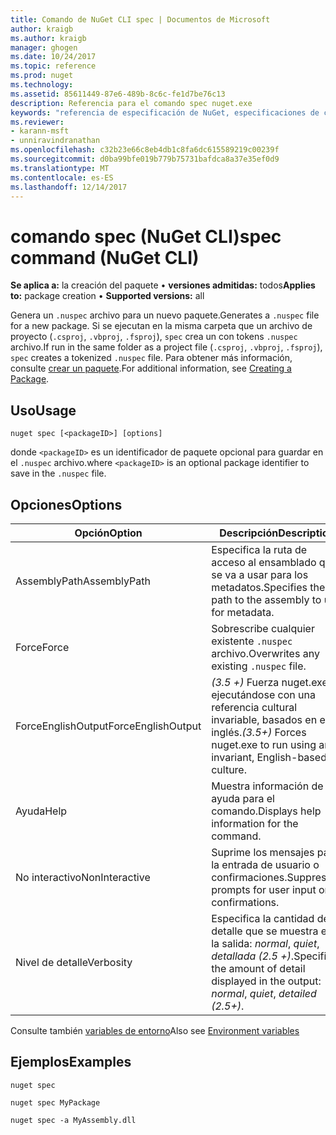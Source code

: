 ```yaml
---
title: Comando de NuGet CLI spec | Documentos de Microsoft
author: kraigb
ms.author: kraigb
manager: ghogen
ms.date: 10/24/2017
ms.topic: reference
ms.prod: nuget
ms.technology: 
ms.assetid: 85611449-87e6-489b-8c6c-fe1d7be76c13
description: Referencia para el comando spec nuget.exe
keywords: "referencia de especificación de NuGet, especificaciones de comando"
ms.reviewer:
- karann-msft
- unniravindranathan
ms.openlocfilehash: c32b23e66c8eb4db1c8fa6dc615589219c00239f
ms.sourcegitcommit: d0ba99bfe019b779b75731bafdca8a37e35ef0d9
ms.translationtype: MT
ms.contentlocale: es-ES
ms.lasthandoff: 12/14/2017
---
```

# <a name="spec-command-nuget-cli"></a><span data-ttu-id="cec74-104">comando spec (NuGet CLI)</span><span class="sxs-lookup"><span data-stu-id="cec74-104">spec command (NuGet CLI)</span></span>

<span data-ttu-id="cec74-105">**Se aplica a:** la creación del paquete &bullet; **versiones admitidas:** todos</span><span class="sxs-lookup"><span data-stu-id="cec74-105">**Applies to:** package creation &bullet; **Supported versions:** all</span></span>

<span data-ttu-id="cec74-106">Genera un `.nuspec` archivo para un nuevo paquete.</span><span class="sxs-lookup"><span data-stu-id="cec74-106">Generates a `.nuspec` file for a new package.</span></span> <span data-ttu-id="cec74-107">Si se ejecutan en la misma carpeta que un archivo de proyecto (`.csproj`, `.vbproj`, `.fsproj`), `spec` crea un con tokens `.nuspec` archivo.</span><span class="sxs-lookup"><span data-stu-id="cec74-107">If run in the same folder as a project file (`.csproj`, `.vbproj`, `.fsproj`), `spec` creates a tokenized `.nuspec` file.</span></span> <span data-ttu-id="cec74-108">Para obtener más información, consulte [crear un paquete](../create-packages/creating-a-package.md).</span><span class="sxs-lookup"><span data-stu-id="cec74-108">For additional information, see [Creating a Package](../create-packages/creating-a-package.md).</span></span>

## <a name="usage"></a><span data-ttu-id="cec74-109">Uso</span><span class="sxs-lookup"><span data-stu-id="cec74-109">Usage</span></span>

```
nuget spec [<packageID>] [options]
```

<span data-ttu-id="cec74-110">donde `<packageID>` es un identificador de paquete opcional para guardar en el `.nuspec` archivo.</span><span class="sxs-lookup"><span data-stu-id="cec74-110">where `<packageID>` is an optional package identifier to save in the `.nuspec` file.</span></span>

## <a name="options"></a><span data-ttu-id="cec74-111">Opciones</span><span class="sxs-lookup"><span data-stu-id="cec74-111">Options</span></span>

| <span data-ttu-id="cec74-112">Opción</span><span class="sxs-lookup"><span data-stu-id="cec74-112">Option</span></span> | <span data-ttu-id="cec74-113">Descripción</span><span class="sxs-lookup"><span data-stu-id="cec74-113">Description</span></span> |
| --- | --- |
| <span data-ttu-id="cec74-114">AssemblyPath</span><span class="sxs-lookup"><span data-stu-id="cec74-114">AssemblyPath</span></span> | <span data-ttu-id="cec74-115">Especifica la ruta de acceso al ensamblado que se va a usar para los metadatos.</span><span class="sxs-lookup"><span data-stu-id="cec74-115">Specifies the path to the assembly to use for metadata.</span></span> |
| <span data-ttu-id="cec74-116">Force</span><span class="sxs-lookup"><span data-stu-id="cec74-116">Force</span></span> | <span data-ttu-id="cec74-117">Sobrescribe cualquier existente `.nuspec` archivo.</span><span class="sxs-lookup"><span data-stu-id="cec74-117">Overwrites any existing `.nuspec` file.</span></span> |
| <span data-ttu-id="cec74-118">ForceEnglishOutput</span><span class="sxs-lookup"><span data-stu-id="cec74-118">ForceEnglishOutput</span></span> | <span data-ttu-id="cec74-119">*(3.5 +)*  Fuerza nuget.exe ejecutándose con una referencia cultural invariable, basados en el inglés.</span><span class="sxs-lookup"><span data-stu-id="cec74-119">*(3.5+)* Forces nuget.exe to run using an invariant, English-based culture.</span></span> |
| <span data-ttu-id="cec74-120">Ayuda</span><span class="sxs-lookup"><span data-stu-id="cec74-120">Help</span></span> | <span data-ttu-id="cec74-121">Muestra información de ayuda para el comando.</span><span class="sxs-lookup"><span data-stu-id="cec74-121">Displays help information for the command.</span></span> |
| <span data-ttu-id="cec74-122">No interactivo</span><span class="sxs-lookup"><span data-stu-id="cec74-122">NonInteractive</span></span> | <span data-ttu-id="cec74-123">Suprime los mensajes para la entrada de usuario o confirmaciones.</span><span class="sxs-lookup"><span data-stu-id="cec74-123">Suppresses prompts for user input or confirmations.</span></span> |
| <span data-ttu-id="cec74-124">Nivel de detalle</span><span class="sxs-lookup"><span data-stu-id="cec74-124">Verbosity</span></span> | <span data-ttu-id="cec74-125">Especifica la cantidad de detalle que se muestra en la salida: *normal*, *quiet*, *detallada (2.5 +)*.</span><span class="sxs-lookup"><span data-stu-id="cec74-125">Specifies the amount of detail displayed in the output: *normal*, *quiet*, *detailed (2.5+)*.</span></span> |

<span data-ttu-id="cec74-126">Consulte también [variables de entorno](cli-ref-environment-variables.md)</span><span class="sxs-lookup"><span data-stu-id="cec74-126">Also see [Environment variables](cli-ref-environment-variables.md)</span></span>

## <a name="examples"></a><span data-ttu-id="cec74-127">Ejemplos</span><span class="sxs-lookup"><span data-stu-id="cec74-127">Examples</span></span>

```
nuget spec

nuget spec MyPackage

nuget spec -a MyAssembly.dll
```
